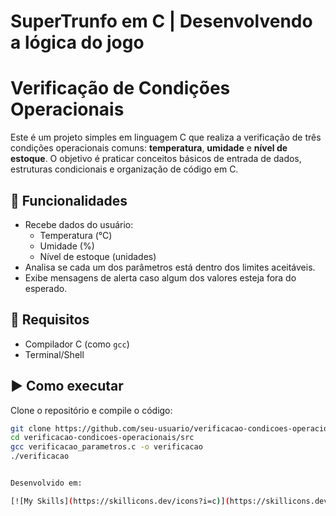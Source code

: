 # SuperTrunfo em C | Desenvolvendo a lógica do jogo

# Verificação de Condições Operacionais
Este é um projeto simples em linguagem C que realiza a verificação de três condições operacionais comuns: **temperatura**, **umidade** e **nível de estoque**. O objetivo é praticar conceitos básicos de entrada de dados, estruturas condicionais e organização de código em C.

## 🔧 Funcionalidades

- Recebe dados do usuário:
  - Temperatura (°C)
  - Umidade (%)
  - Nível de estoque (unidades)
- Analisa se cada um dos parâmetros está dentro dos limites aceitáveis.
- Exibe mensagens de alerta caso algum dos valores esteja fora do esperado.

## 📌 Requisitos

- Compilador C (como `gcc`)
- Terminal/Shell

## ▶️ Como executar

Clone o repositório e compile o código:

```bash
git clone https://github.com/seu-usuario/verificacao-condicoes-operacionais.git
cd verificacao-condicoes-operacionais/src
gcc verificacao_parametros.c -o verificacao
./verificacao


Desenvolvido em: 

[![My Skills](https://skillicons.dev/icons?i=c)](https://skillicons.dev)
